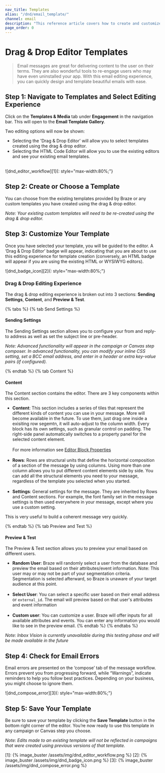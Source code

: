 ```yaml
---
nav_title: Templates
alias: "/dnd/email_template/"
channel: email
description: "This reference article covers how to create and customize Drag & Drop email templates."
page_order: 0
---
```


# Drag & Drop Editor Templates

> Email messages are great for delivering content to the user on their terms. They are also wonderful tools to re-engage users who may have even uninstalled your app. With this email editing experience, you can quickly design and template beautiful emails with ease.

## Step 1: Navigate to Templates and Select Editing Experience
Click on the __Templates & Media__ tab under __Engagement__ in the navigation bar. This will open to the __Email Template Gallery__.

Two editing options will now be shown:
- Selecting the 'Drag & Drop Editor' will allow you to select templates created using the drag & drop editor.
- Selecting the HTML Code Editor will allow you to use the existing editors and see your existing email templates.<br><br>

![dnd_editor_workflow][1]{: style="max-width:80%;"}

## Step 2: Create or Choose a Template

You can choose from the existing templates provided by Braze or any custom templates you have created using the drag & drop editor.

_Note: Your existing custom templates will need to be re-created using the drag & drop editor._

## Step 3: Customize Your Template

Once you have selected your template, you will be guided to the editor. A ‘Drag & Drop Editor’ badge will appear, indicating that you are about to use this editing experience for template creation (conversely, an HTML badge will appear if you are using the existing HTML or WYSIWYG editors).

![dnd_badge_icon][2]{: style="max-width:80%;"}

### Drag & Drop Editing Experience

The drag & drop editing experience is broken out into 3 sections: __Sending Settings__, __Content__, and __Preview & Test__.

{% tabs %}
{% tab Send Settings %}
#### __Sending Settings__
The Sending Settings section allows you to configure your from and reply-to address as well as set the subject line or pre-header. 

_Note: Advanced functionality will appear in the campaign or Canvas step composer. In advanced functionality, you can modify your inline CSS setting, set a BCC email address, and enter in a header or extra key-value pairs (if configured)._

{% endtab %}
{% tab Content %}

#### __Content__
The Content section contains the editor. There are 3 key components within this section.

- __Content__: This section includes a series of tiles that represent the different kinds of content you can use in your message. More will become available in the future. To use them, just drag one inside a exisiting row segemtn, it will auto-adjust to the column width. Every block has its own settings, such as granular control on padding. The right-side panel automatically switches to a property panel for the selected content element.<br><br> For more information see [Editor Block Properties]({{site.baseurl}}/dnd/editor_blocks/)<br><br>
- __Rows__: Rows are structural units that define the horizontal composition of a section of the message by using columns. Using more than one column allows you to put different content elements side by side. You can add all the structural elements you need to your message, regardless of the template you selected when you started.<br><br>
- __Settings__: General settings for the message. They are inherited by Rows and Content sections. For example, the font family set in the message settings is then used everywhere in your message, except where you use a custom setting.

This is very useful to build a coherent message very quickly.

{% endtab %}
{% tab Preview and Test %}

#### __Preview & Test__
The Preview & Test section allows you to preview your email based on different users.

- __Random User__: Braze will randomly select a user from the database and preview the email based on their attributes/event information.
Note: This user may or may not be part of your segmentation criteria. Segmentation is selected afterward, so Braze is unaware of your target audience at this point.<br><br>
- __Select User__: You can select a specific user based on their email address or `external_id`. The email will preview based on that user's attributes and event information<br><br>
- __Custom user__: You can customize a user. Braze will offer inputs for all available attributes and events. You can enter any information you would like to see in the preview email.
{% endtab %}
{% endtabs %}

_Note: Inbox Vision is currently unavailable during this testing phase and will be made available in the future_

## Step 4: Check for Email Errors
Email errors are presented on the ‘compose’ tab of the message workflow. Errors prevent you from progressing forward, while “Warnings”, indicate reminders to help you follow best practices. Depending on your business, you might choose to ignore them.

![dnd_compose_error][3]{: style="max-width:80%;"}

## Step 5: Save Your Template
Be sure to save your template by clicking the __Save Template__ button in the bottom right corner of the editor. You’re now ready to use this template in any campaign or Canvas step you choose.

_Note: Edits made to an existing template will not be reflected in campaigns that were created using previous versions of that template._

[1]: {% image_buster /assets/img/dnd_editor_workflow.png %}
[2]: {% image_buster /assets/img/dnd_badge_icon.png %}
[3]: {% image_buster /assets/img/dnd_compose_error.png %}
